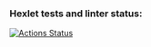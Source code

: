 ### Hexlet tests and linter status:
[![Actions Status](https://github.com/EmeraldBoar/frontend-project-lvl2/workflows/hexlet-check/badge.svg)](https://github.com/EmeraldBoar/frontend-project-lvl2/actions)